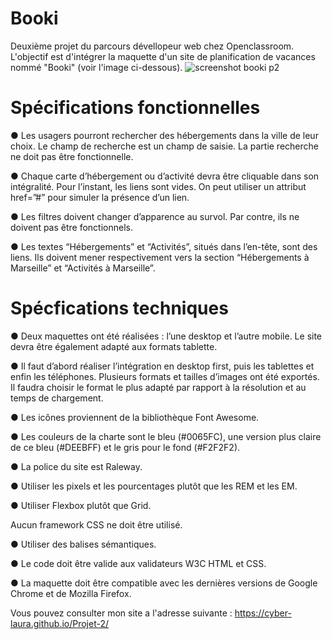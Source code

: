 # Booki
Deuxième projet du parcours dévellopeur web chez Openclassroom. L'objectif est d'intégrer la maquette d'un site de planification de vacances nommé "Booki" (voir l'image ci-dessous).
![screenshot booki p2](https://user-images.githubusercontent.com/105425865/193857729-ee7d62db-cbd1-416b-9c09-9ad7fb6dd288.png)
# Spécifications fonctionnelles
● Les usagers pourront rechercher des hébergements dans la ville de leur choix. Le champ de recherche est un champ de saisie. La partie recherche ne doit pas être fonctionnelle.

● Chaque carte d’hébergement ou d’activité devra être cliquable dans son intégralité. Pour l’instant, les liens sont vides. On peut utiliser un attribut href=”#” pour simuler la présence d’un lien.

● Les filtres doivent changer d’apparence au survol. Par contre, ils ne doivent pas être fonctionnels.

● Les textes “Hébergements” et “Activités”, situés dans l’en-tête, sont des liens. Ils doivent mener respectivement vers la section “Hébergements à Marseille” et “Activités à Marseille”.

# Spécfications techniques

● Deux maquettes ont été réalisées : l’une desktop et l’autre mobile. Le site devra être également adapté aux formats tablette.

● Il faut d’abord réaliser l’intégration en desktop first, puis les tablettes et enfin les téléphones. Plusieurs formats et tailles d’images ont été exportés. Il faudra choisir le format le plus adapté par rapport à la résolution et au temps de chargement.

● Les icônes proviennent de la bibliothèque Font Awesome.

● Les couleurs de la charte sont le bleu (#0065FC), une version plus claire de ce bleu (#DEEBFF) et le gris pour le fond (#F2F2F2).

● La police du site est Raleway.

● Utiliser les pixels et les pourcentages plutôt que les REM et les EM.

● Utiliser Flexbox plutôt que Grid.

Aucun framework CSS ne doit être utilisé.

● Utiliser des balises sémantiques.

● Le code doit être valide aux validateurs W3C HTML et CSS.

● La maquette doit être compatible avec les dernières versions de Google Chrome et de Mozilla Firefox.

Vous pouvez consulter mon site a l'adresse suivante : https://cyber-laura.github.io/Projet-2/ 
